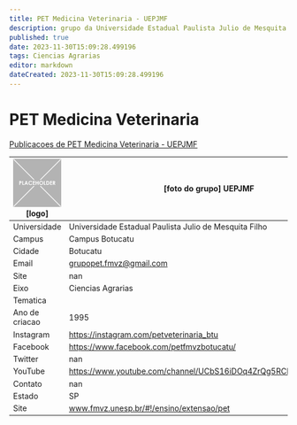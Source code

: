 ```yaml
---
title: PET Medicina Veterinaria - UEPJMF
description: grupo da Universidade Estadual Paulista Julio de Mesquita Filho
published: true
date: 2023-11-30T15:09:28.499196
tags: Ciencias Agrarias
editor: markdown
dateCreated: 2023-11-30T15:09:28.499196
---
```


# PET Medicina Veterinaria

[Publicacoes de PET Medicina Veterinaria - UEPJMF](/atividade/46PETMedicinaVeterinariaUEPJMF/feed.md)

| ![placeholder.png](/placeholder.png) [logo] | [foto do grupo] UEPJMF         |
| ------------------------------------------- | ------------------------------------------------- |
| Universidade                                | Universidade Estadual Paulista Julio de Mesquita Filho      |
| Campus                                      | Campus Botucatu            |
| Cidade                                      | Botucatu             |
| Email                                       | grupopet.fmvz@gmail.com             |
| Site                                        | nan              |
| Eixo                                        | Ciencias Agrarias              |
| Tematica                                    |           |
| Ano de criacao                              | 1995        |
| Instagram                                   | https://instagram.com/petveterinaria_btu         |
| Facebook                                    | https://www.facebook.com/petfmvzbotucatu/          |
| Twitter                                     | nan           |
| YouTube                                     | https://www.youtube.com/channel/UCbS16iDOq4ZrQg5RCMeDJlA/featured           |
| Contato                                     | nan         |
| Estado                                      |  SP            |
| Site                                        | www.fmvz.unesp.br/#!/ensino/extensao/pet |
